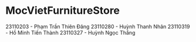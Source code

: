 # MocVietFurnitureStore

23110203 - Phạm Trần Thiên Đăng
23110280 - Huỳnh Thanh Nhân
23110319 - Hồ Minh Tiến Thành
23110327 - Huỳnh Ngọc Thắng
